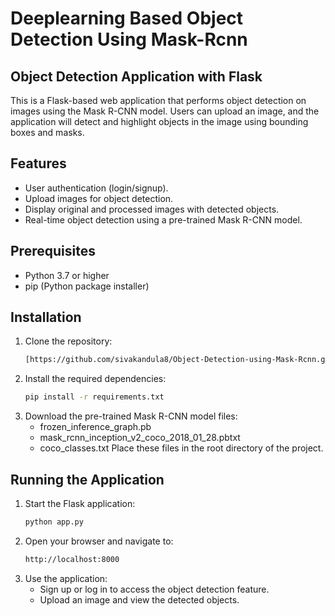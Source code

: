  # Deeplearning Based Object Detection Using Mask-Rcnn 
## Object Detection Application with Flask

This is a Flask-based web application that performs object detection on images using the Mask R-CNN model. Users can upload an image, and the application will detect and highlight objects in the image using bounding boxes and masks.

## Features
- User authentication (login/signup).
- Upload images for object detection.
- Display original and processed images with detected objects.
- Real-time object detection using a pre-trained Mask R-CNN model.


## Prerequisites
- Python 3.7 or higher
- pip (Python package installer)

## Installation
1. Clone the repository:
   ```bash
   [https://github.com/sivakandula8/Object-Detection-using-Mask-Rcnn.git]
   ```
2. Install the required dependencies:
   ```bash
   pip install -r requirements.txt
   ```
3. Download the pre-trained Mask R-CNN model files:
   - frozen_inference_graph.pb
   - mask_rcnn_inception_v2_coco_2018_01_28.pbtxt
   - coco_classes.txt
   Place these files in the root directory of the project.

## Running the Application
1. Start the Flask application:
   ```bash
   python app.py
   ```
2. Open your browser and navigate to:
   ```bash
   http://localhost:8000
   ```
3. Use the application:
   - Sign up or log in to access the object detection feature.
   - Upload an image and view the detected objects.

